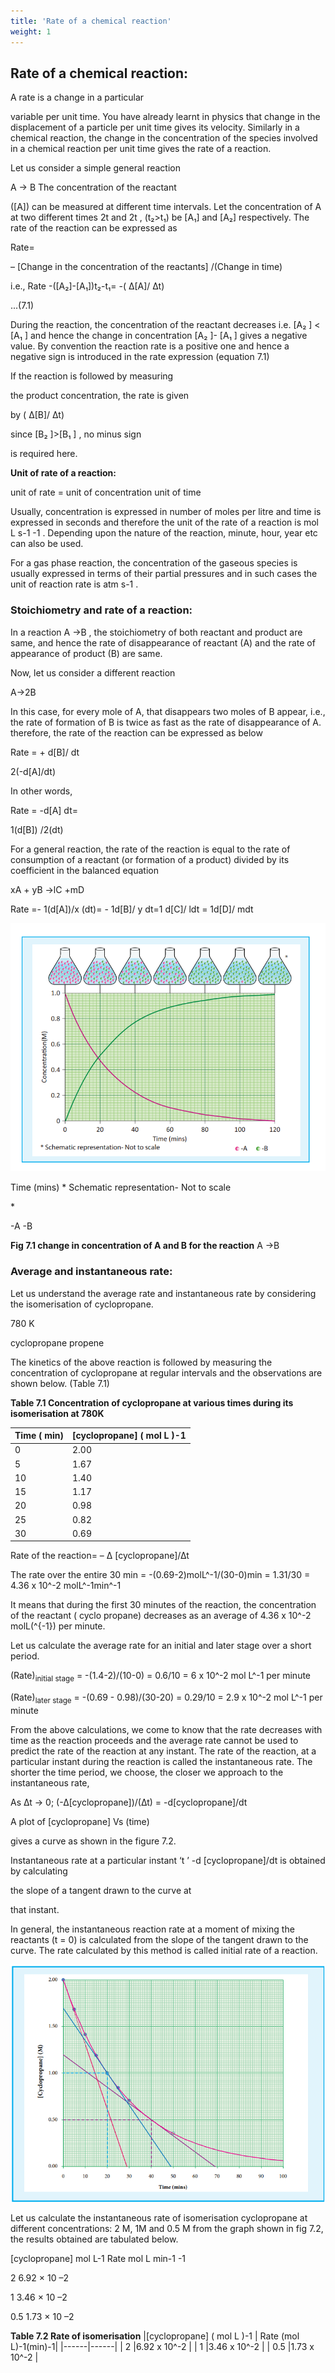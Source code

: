 ```yaml
---
title: 'Rate of a chemical reaction'
weight: 1
---
```





## Rate of a chemical reaction:
 A rate is a change in a particular

variable per unit time. You have already learnt in physics that change in the displacement of a particle per unit time gives its velocity. Similarly in a chemical reaction, the change in the concentration of the species involved in a chemical reaction per unit time gives the rate of a reaction.

Let us consider a simple general reaction

A → B
The concentration of the reactant

(\[A\]) can be measured at different time intervals. Let the concentration of A at two different times 2t and 2t , (t&#x2082;>t&#x2081;) be \[A&#x2081;\] and \[A&#x2082;\] respectively. The rate of the reaction can be expressed as

Rate=

– \[Change in the concentration of the reactants\] /(Change in time)

i.e., Rate -(\[A&#x2082;\]-\[A&#x2081;\])t&#x2082;-t&#x2081;= -( ∆\[A\]/ ∆t)

...(7.1)

During the reaction, the concentration of the reactant decreases i.e. \[A&#x2082; \] < \[A&#x2081; \] and hence the change in concentration \[A&#x2082; \]- \[A&#x2081; \] gives a negative value. By convention the reaction rate is a positive one and hence a negative sign is introduced in the rate expression (equation 7.1)

If the reaction is followed by measuring

the product concentration, the rate is given

by 
( ∆\[B\]/ ∆t)


since \[B&#x2082; \]>\[B&#x2081; \] , no minus sign

is required here.



**Unit of rate of a reaction:**

unit of rate = unit of concentration unit of time

Usually, concentration is expressed in number of moles per litre and time is expressed in seconds and therefore the unit of the rate of a reaction is mol L s-1 -1 . Depending upon the nature of the reaction, minute, hour, year etc can also be used.

For a gas phase reaction, the concentration of the gaseous species is usually expressed in terms of their partial pressures and in such cases the unit of reaction rate is atm s-1 .

### Stoichiometry and rate of a reaction:


In a reaction A →B , the stoichiometry of both reactant and product are same, and hence the rate of disappearance of reactant (A) and the rate of appearance of product (B) are same.

Now, let us consider a different reaction

A→2B

In this case, for every mole of A, that disappears two moles of B appear, i.e., the rate of formation of B is twice as fast as the rate of disappearance of A. therefore, the rate of the reaction can be expressed as below

Rate = + d\[B\]/ dt

2(\-d\[A\]/dt)


In other words,

Rate = -d\[A\] dt=

1(d\[B\]) /2(dt)



For a general reaction, the rate of the reaction is equal to the rate of consumption of a reactant (or formation of a product) divided by its coefficient in the balanced equation

xA + yB  →lC +mD

Rate =- 1(d\[A\])/x (dt)= \- 1d\[B\]/ y dt=1 d\[C\]/ ldt = 1d\[D\]/ mdt

 <!-- add graph -->

![graph](graph.png)



Time (mins) \* Schematic representation- Not to scale

\*

\-A -B

**Fig 7.1 change in concentration of A and B for the reaction** A  →B

### Average and instantaneous rate:


Let us understand the average rate and instantaneous rate by considering the isomerisation of cyclopropane.

780 K

cyclopropane propene

The kinetics of the above reaction is followed by measuring the concentration of cyclopropane at regular intervals and the observations are shown below. (Table 7.1)

**Table 7.1 Concentration of cyclopropane at various times during its isomerisation at 780K**

| Time  ( min) |[cyclopropane] ( mol L )-1 |
|------|------|
| 0 |2.00 |
| 5 |1.67 |
| 10 |1.40 |
| 15 |1.17 |
| 20 |0.98 |
| 25 |0.82 |
| 30 |0.69 |

Rate of the reaction= – ∆ \[cyclopropane\]/∆t

The rate over the entire 30 min = -(0.69-2)molL^-1/(30-0)min
= 1.31/30 = 4.36 x 10^-2 molL^-1min^-1 

It means that during the first 30 minutes of the reaction, the concentration of the reactant ( cyclo propane) decreases as an average of 4.36 x 10^-2 molL\(^{-1}\) per minute.

Let us calculate the average rate for an initial and later stage over a short period.

(Rate)<sub>initial stage</sub> = -(1.4-2)/(10-0) = 0.6/10 = 6 x 10^-2 mol L^-1 per minute

(Rate)<sub>later stage</sub> = -(0.69 - 0.98)/(30-20) = 0.29/10 = 2.9 x 10^-2 mol L^-1 per minute

From the above calculations, we come to know that the rate decreases with time as the reaction proceeds and the average rate cannot be used to predict the rate of the reaction at any instant. The rate of the reaction, at a particular instant during the reaction is called the instantaneous rate. The shorter the time period, we choose, the closer we approach to the instantaneous rate,

As ∆t -> 0; 
(-∆[cyclopropane])/(∆t) = -d\[cyclopropane\]/dt

A plot of \[cyclopropane\] Vs (time)

gives a curve as shown in the figure 7.2.

Instantaneous rate at a particular instant ‘t ’ -d \[cyclopropane\]/dt
is obtained by calculating

the slope of a tangent drawn to the curve at

that instant.

In general, the instantaneous reaction rate at a moment of mixing the reactants (t = 0) is calculated from the slope of the tangent drawn to the curve. The rate calculated by this method is called initial rate of a reaction.

![Graph](graph1.png)




Let us calculate the instantaneous rate of isomerisation cyclopropane at different concentrations: 2 M, 1M and 0.5 M from the graph shown in fig 7.2, the results obtained are tabulated below.

\[cyclopropane\] mol L-1 Rate mol L min-1 -1

2 6.92 × 10 –2

1 3.46 × 10 –2

0.5 1.73 × 10 –2

**Table 7.2 Rate of isomerisation**
|[cyclopropane] ( mol L )-1 | Rate (mol L)-1(min)-1|
|------|------|
| 2 |6.92 x 10^-2 |
| 1 |3.46 x 10^-2 |
| 0.5 |1.73 x 10^-2 |


